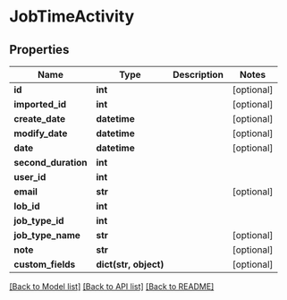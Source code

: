 # JobTimeActivity

## Properties
Name | Type | Description | Notes
------------ | ------------- | ------------- | -------------
**id** | **int** |  | [optional] 
**imported_id** | **int** |  | [optional] 
**create_date** | **datetime** |  | [optional] 
**modify_date** | **datetime** |  | [optional] 
**date** | **datetime** |  | [optional] 
**second_duration** | **int** |  | 
**user_id** | **int** |  | 
**email** | **str** |  | [optional] 
**lob_id** | **int** |  | 
**job_type_id** | **int** |  | 
**job_type_name** | **str** |  | [optional] 
**note** | **str** |  | [optional] 
**custom_fields** | **dict(str, object)** |  | [optional] 

[[Back to Model list]](../README.md#documentation-for-models) [[Back to API list]](../README.md#documentation-for-api-endpoints) [[Back to README]](../README.md)


